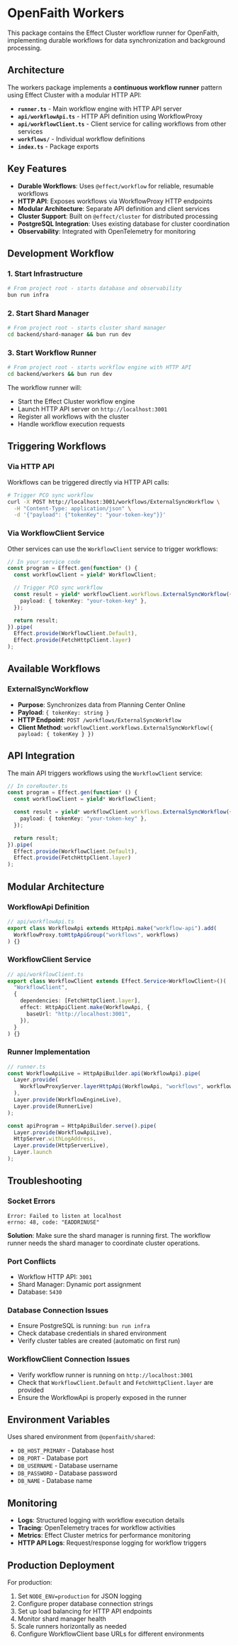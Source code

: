 # OpenFaith Workers

This package contains the Effect Cluster workflow runner for OpenFaith, implementing durable workflows for data synchronization and background processing.

## Architecture

The workers package implements a **continuous workflow runner** pattern using Effect Cluster with a modular HTTP API:

- **`runner.ts`** - Main workflow engine with HTTP API server
- **`api/workflowApi.ts`** - HTTP API definition using WorkflowProxy
- **`api/workflowClient.ts`** - Client service for calling workflows from other services
- **`workflows/`** - Individual workflow definitions
- **`index.ts`** - Package exports

## Key Features

- **Durable Workflows**: Uses `@effect/workflow` for reliable, resumable workflows
- **HTTP API**: Exposes workflows via WorkflowProxy HTTP endpoints
- **Modular Architecture**: Separate API definition and client services
- **Cluster Support**: Built on `@effect/cluster` for distributed processing
- **PostgreSQL Integration**: Uses existing database for cluster coordination
- **Observability**: Integrated with OpenTelemetry for monitoring

## Development Workflow

### 1. Start Infrastructure

```bash
# From project root - starts database and observability
bun run infra
```

### 2. Start Shard Manager

```bash
# From project root - starts cluster shard manager
cd backend/shard-manager && bun run dev
```

### 3. Start Workflow Runner

```bash
# From project root - starts workflow engine with HTTP API
cd backend/workers && bun run dev
```

The workflow runner will:

- Start the Effect Cluster workflow engine
- Launch HTTP API server on `http://localhost:3001`
- Register all workflows with the cluster
- Handle workflow execution requests

## Triggering Workflows

### Via HTTP API

Workflows can be triggered directly via HTTP API calls:

```bash
# Trigger PCO sync workflow
curl -X POST http://localhost:3001/workflows/ExternalSyncWorkflow \
  -H "Content-Type: application/json" \
  -d '{"payload": {"tokenKey": "your-token-key"}}'
```

### Via WorkflowClient Service

Other services can use the `WorkflowClient` service to trigger workflows:

```typescript
// In your service code
const program = Effect.gen(function* () {
  const workflowClient = yield* WorkflowClient;

  // Trigger PCO sync workflow
  const result = yield* workflowClient.workflows.ExternalSyncWorkflow({
    payload: { tokenKey: "your-token-key" },
  });

  return result;
}).pipe(
  Effect.provide(WorkflowClient.Default),
  Effect.provide(FetchHttpClient.layer)
);
```

## Available Workflows

### ExternalSyncWorkflow

- **Purpose**: Synchronizes data from Planning Center Online
- **Payload**: `{ tokenKey: string }`
- **HTTP Endpoint**: `POST /workflows/ExternalSyncWorkflow`
- **Client Method**: `workflowClient.workflows.ExternalSyncWorkflow({ payload: { tokenKey } })`

## API Integration

The main API triggers workflows using the `WorkflowClient` service:

```typescript
// In coreRouter.ts
const program = Effect.gen(function* () {
  const workflowClient = yield* WorkflowClient;

  const result = yield* workflowClient.workflows.ExternalSyncWorkflow({
    payload: { tokenKey: "your-token-key" },
  });

  return result;
}).pipe(
  Effect.provide(WorkflowClient.Default),
  Effect.provide(FetchHttpClient.layer)
);
```

## Modular Architecture

### WorkflowApi Definition

```typescript
// api/workflowApi.ts
export class WorkflowApi extends HttpApi.make("workflow-api").add(
  WorkflowProxy.toHttpApiGroup("workflows", workflows)
) {}
```

### WorkflowClient Service

```typescript
// api/workflowClient.ts
export class WorkflowClient extends Effect.Service<WorkflowClient>()(
  "WorkflowClient",
  {
    dependencies: [FetchHttpClient.layer],
    effect: HttpApiClient.make(WorkflowApi, {
      baseUrl: "http://localhost:3001",
    }),
  }
) {}
```

### Runner Implementation

```typescript
// runner.ts
const WorkflowApiLive = HttpApiBuilder.api(WorkflowApi).pipe(
  Layer.provide(
    WorkflowProxyServer.layerHttpApi(WorkflowApi, "workflows", workflows)
  ),
  Layer.provide(WorkflowEngineLive),
  Layer.provide(RunnerLive)
);

const apiProgram = HttpApiBuilder.serve().pipe(
  Layer.provide(WorkflowApiLive),
  HttpServer.withLogAddress,
  Layer.provide(HttpServerLive),
  Layer.launch
);
```

## Troubleshooting

### Socket Errors

```
Error: Failed to listen at localhost
errno: 48, code: "EADDRINUSE"
```

**Solution**: Make sure the shard manager is running first. The workflow runner needs the shard manager to coordinate cluster operations.

### Port Conflicts

- Workflow HTTP API: `3001`
- Shard Manager: Dynamic port assignment
- Database: `5430`

### Database Connection Issues

- Ensure PostgreSQL is running: `bun run infra`
- Check database credentials in shared environment
- Verify cluster tables are created (automatic on first run)

### WorkflowClient Connection Issues

- Verify workflow runner is running on `http://localhost:3001`
- Check that `WorkflowClient.Default` and `FetchHttpClient.layer` are provided
- Ensure the WorkflowApi is properly exposed in the runner

## Environment Variables

Uses shared environment from `@openfaith/shared`:

- `DB_HOST_PRIMARY` - Database host
- `DB_PORT` - Database port
- `DB_USERNAME` - Database username
- `DB_PASSWORD` - Database password
- `DB_NAME` - Database name

## Monitoring

- **Logs**: Structured logging with workflow execution details
- **Tracing**: OpenTelemetry traces for workflow activities
- **Metrics**: Effect Cluster metrics for performance monitoring
- **HTTP API Logs**: Request/response logging for workflow triggers

## Production Deployment

For production:

1. Set `NODE_ENV=production` for JSON logging
2. Configure proper database connection strings
3. Set up load balancing for HTTP API endpoints
4. Monitor shard manager health
5. Scale runners horizontally as needed
6. Configure WorkflowClient base URLs for different environments
